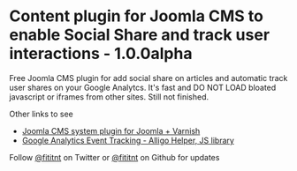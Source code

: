 # Content plugin for Joomla CMS to enable Social Share and track user interactions - 1.0.0alpha
Free Joomla CMS plugin for add social share on articles and automatic track user shares on your Google Analytcs. It's fast and DO NOT LOAD bloated javascript or iframes from other sites. Still not finished.


Other links to see
- [Joomla CMS system plugin for Joomla + Varnish](https://github.com/alligo/plg_system_alligovarnish)
- [Google Analytics Event Tracking - Alligo Helper, JS library](https://github.com/alligo/google-analytics-event-tracking)

Follow [@fititnt](https://twitter.com/fititnt) on Twitter or
[@fititnt](https://github.com/fititnt) on Github for updates